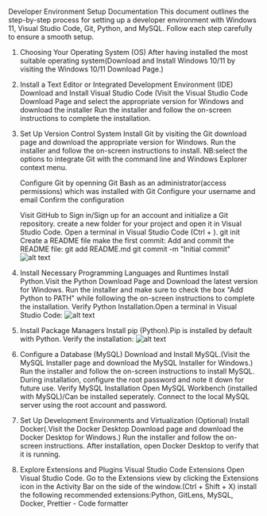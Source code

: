 Developer Environment Setup Documentation
This document outlines the step-by-step process for setting up a developer environment with Windows 11, Visual Studio Code, Git, Python, and MySQL. Follow each step carefully to ensure a smooth setup.

1. Choosing Your Operating System (OS)
     After having installed the most suitable operating system(Download and Install Windows 10/11 by visiting the Windows 10/11 Download Page.)
    
2. Install a Text Editor or Integrated Development Environment (IDE)
   Download and Install Visual Studio Code
     (Visit the Visual Studio Code Download Page and select the appropriate version for Windows and download the installer Run the installer and follow the on-screen instructions to complete the installation.
3. Set Up Version Control System
     Install Git by visiting the Git download page and download the appropriate version for Windows.
     Run the installer and follow the on-screen instructions to install.
        NB:select the options to integrate Git with the command line and Windows Explorer context menu.
    
     Configure Git by openning Git Bash as an administrator(access permissions) which was installed with Git
     Configure your username and email
     Confirm the configuration
     
    
     Visit GitHub to Sign in/Sign up for an account and initialize a Git repository.
      create a new folder for your project and open it in Visual Studio Code.
      Open a terminal in Visual Studio Code (Ctrl + ).
       git init
       Create a README file
     make the first commit:
        Add and commit the README file:
          git add README.md
          git commit -m "Initial commit"
          ![alt text](Commit.png)
4. Install Necessary Programming Languages and Runtimes
     Install Python.Visit the Python Download Page and Download the latest version for Windows.
     Run the installer and make sure to check the box "Add Python to PATH" while following the on-screen instructions to complete the installation.
     Verify Python Installation.Open a terminal in Visual Studio Code:
     ![alt text](PythonVer.png)

5. Install Package Managers
     Install pip (Python).Pip is installed by default with Python. 
     Verify the installation:
     ![alt text](PipVersion.png)

6. Configure a Database (MySQL)
     Download and Install MySQL.(Visit the MySQL Installer page and download the MySQL Installer for Windows.)
     Run the installer and follow the on-screen instructions to install MySQL.
     During installation, configure the root password and note it down for future use.
     Verify MySQL Installation
     Open MySQL Workbench (installed with MySQL)/Can be installed seperately.
     Connect to the local MySQL server using the root account and password.

7. Set Up Development Environments and Virtualization (Optional)
     Install Docker(.Visit the Docker Desktop Download page and download the Docker Desktop for Windows.)
     Run the installer and follow the on-screen instructions.
     After installation, open Docker Desktop to verify that it is running.

8. Explore Extensions and Plugins
     Visual Studio Code Extensions
      Open Visual Studio Code.
      Go to the Extensions view by clicking the Extensions icon in the Activity Bar on the side of the window.(Ctrl + Shift + X)
      install the following recommended extensions:Python, GitLens, MySQL, Docker, Prettier - Code formatter
